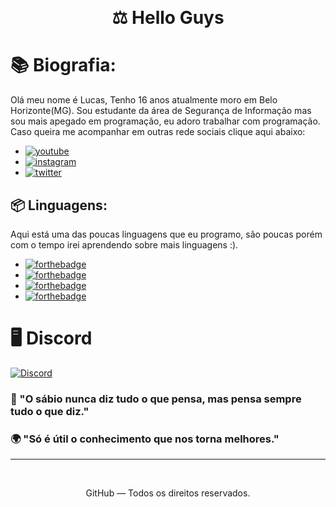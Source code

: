 <p align="center">
<br>
</p>
<h1 align="center"> ⚖️ Hello Guys</h1>

<p align="center">

# 📚 Biografia:
Olá meu nome é Lucas, Tenho 16 anos atualmente moro em Belo Horizonte(MG). Sou estudante da área de Segurança de Informação mas sou mais apegado em programação, eu adoro trabalhar com programação. Caso queira me acompanhar em outras rede sociais clique aqui abaixo:

* [![youtube](https://img.shields.io/badge/-Youtube-FF0000?style=appveyor&amp;labelColor=FF0000&amp;logo=youtube&amp;logoColor=white&amp)](https://www.youtube.com/channel/UC5xGCyMooq694Ta0YU2qTBQ?view_as=subscriber)
* [![instagram](https://img.shields.io/badge/-Instagram-blueviolet?style=flat-square&amp;logo=Instagram&amp;logoColor=white&amp)](https://www.instagram.com/Fixaky/)
* [![twitter](https://img.shields.io/badge/-@Fixaky-33F0FF?style=flat-square&amp;labelColor=33F0FF&amp;logo=twitter&amp;logoColor=white&amp)](https://twitter.com/Fixakyy)

## 📦 Linguagens:

Aqui está uma das poucas linguagens que eu programo, são poucas porém com o tempo irei aprendendo sobre mais linguagens :).


* [![forthebadge](https://img.shields.io/badge/javascript%20-%23323330.svg?&style=for-the-badge&logo=javascript&logoColor=%23F7DF1E)](https://pt.wikipedia.org/wiki/JavaScript)
* [![forthebadge](https://img.shields.io/badge/c++%20-%2300599C.svg?&style=for-the-badge&logo=c%2B%2B&ogoColor=white)](https://pt.wikipedia.org/wiki/C%2B%2B)
* [![forthebadge](https://img.shields.io/badge/python%20-%2314354C.svg?&style=for-the-badge&logo=python&logoColor=white)](https://www.python.org/)
* [![forthebadge](https://img.shields.io/badge/html5%20-%23E34F26.svg?&style=for-the-badge&logo=html5&logoColor=white)](https://pt.wikipedia.org/wiki/HTML5)

# 🖥 Discord  
[![Discord](https://imgur.com/eotVjjT.png)](https://discordapp.com/)

### 🧠 "O sábio nunca diz tudo o que pensa, mas pensa sempre tudo o que diz." 
### 🌍 "Só é útil o conhecimento que nos torna melhores."

<hr>
<br>
<p align="center">GitHub — Todos os direitos reservados.</p>
